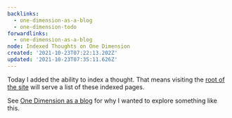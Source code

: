 ```yaml
---
backlinks:
  - one-dimension-as-a-blog
  - one-dimension-todo
forwardlinks:
  - one-dimension-as-a-blog
node: Indexed Thoughts on One Dimension
created: '2021-10-23T07:22:13.202Z'
updated: '2021-10-23T07:35:11.626Z'
---
```

Today I added the ability to index a thought. That means visiting the [root of the site](https://onedimension.net) will serve a list of these indexed pages.

See [One Dimension as a blog](one-dimension-as-a-blog.md) for why I wanted to explore something like this. 
